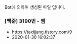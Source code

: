 Bot에 의하여 생성된 파일 입니다. 
### [백준] 3190번 - 뱀 
- https://taxijjang.tistory.com/9 
- 2020-01-30 16:02:37 
